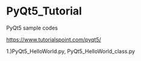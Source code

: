 # PyQt5_Tutorial
PyQt5 sample codes

https://www.tutorialspoint.com/pyqt5/

1.)PyQt5_HelloWorld.py, PyQt5_HelloWorld_class.py
